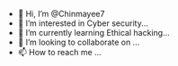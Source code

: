 - 👋 Hi, I’m @Chinmayee7
- 👀 I’m interested in Cyber security...
- 🌱 I’m currently learning Ethical hacking...
- 💞️ I’m looking to collaborate on ...
- 📫 How to reach me ...

<!---
Chinmayee7/Chinmayee7 is a ✨ special ✨ repository because its `README.md` (this file) appears on your GitHub profile.
You can click the Preview link to take a look at your changes.
--->
